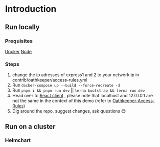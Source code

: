 # Introduction

## Run locally

### Prequisites

[Docker](https://www.docker.com)
[Node](https://nodejs.org/en/)

### Steps

1. change the ip adresses of express1 and 2 to your network ip in contrib/oathkeeper/access-rules.yml
2. Run `docker-compose up --build --force-recreate -d`
3. Run `pnpm i && pnpm run dev` || `lerna bootstrap && lerna run dev`
4. Head over to [React client](http://127.0.0.1:3000) , please note that localhost and 127.0.0.1 are not the same in the context of this demo (refer to [Oathkeeper-Access-Rules][def])
5. Dig around the repo, suggest changes, ask questions 😊

## Run on a cluster

### Helmchart


[def]: file://./contrib/quickstart/oathkeeper/access-rules.yml